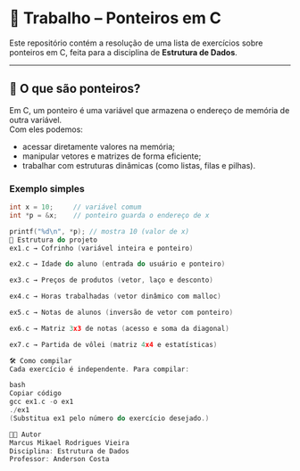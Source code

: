 # 📌 Trabalho – Ponteiros em C

Este repositório contém a resolução de uma lista de exercícios sobre ponteiros em C, feita para a disciplina de **Estrutura de Dados**.

---

## 🔎 O que são ponteiros?

Em C, um ponteiro é uma variável que armazena o endereço de memória de outra variável.  
Com eles podemos:

- acessar diretamente valores na memória;
- manipular vetores e matrizes de forma eficiente;
- trabalhar com estruturas dinâmicas (como listas, filas e pilhas).

### Exemplo simples

```c
int x = 10;     // variável comum
int *p = &x;    // ponteiro guarda o endereço de x

printf("%d\n", *p); // mostra 10 (valor de x)
📂 Estrutura do projeto
ex1.c → Cofrinho (variável inteira e ponteiro)

ex2.c → Idade do aluno (entrada do usuário e ponteiro)

ex3.c → Preços de produtos (vetor, laço e desconto)

ex4.c → Horas trabalhadas (vetor dinâmico com malloc)

ex5.c → Notas de alunos (inversão de vetor com ponteiro)

ex6.c → Matriz 3x3 de notas (acesso e soma da diagonal)

ex7.c → Partida de vôlei (matriz 4x4 e estatísticas)

🛠 Como compilar
Cada exercício é independente. Para compilar:

bash
Copiar código
gcc ex1.c -o ex1
./ex1
(Substitua ex1 pelo número do exercício desejado.)

👨‍🏫 Autor
Marcus Mikael Rodrigues Vieira
Disciplina: Estrutura de Dados
Professor: Anderson Costa
